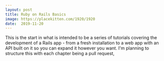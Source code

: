 ```yaml
---
layout: post
title: Ruby on Rails Basics
image: https://placekitten.com/1920/1920
date:  2019-11-20
---
```

This is the start in what is intended to be a series of tutorials covering the development of a Rails app - from a fresh installation to a web app with an API built on it so you can expand it however you want. I'm planning to structure this with each chapter being a pull request, 